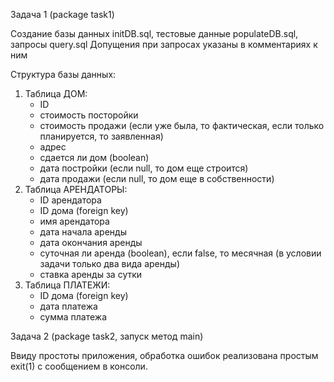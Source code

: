 Задача 1 (package task1)

Создание базы данных initDB.sql, тестовые данные populateDB.sql, запросы query.sql
Допущения при запросах указаны в комментариях к ним

Структура базы данных:
1) Таблица ДОМ:
   - ID
   - стоимость посторойки
   - стоимость продажи (если уже была, то фактическая, если только планируется, то заявленная)
   - адрес
   - сдается ли дом (boolean)
   - дата постройки (если null, то дом еще строится)
   - дата продажи (если null, то дом еще в собственности)
2) Таблица АРЕНДАТОРЫ:
   - ID арендатора
   - ID дома (foreign key)
   - имя арендатора
   - дата начала аренды
   - дата окончания аренды
   - суточная ли аренда (boolean), если false, то месячная (в условии задачи только два вида аренды)
   - ставка аренды за сутки
3) Таблица ПЛАТЕЖИ:
   - ID дома (foreign key)
   - дата платежа
   - сумма платежа
   
Задача 2 (package task2, запуск метод main)   
  
  Ввиду простоты приложения, обработка ошибок реализована простым exit(1) с сообщением в консоли.